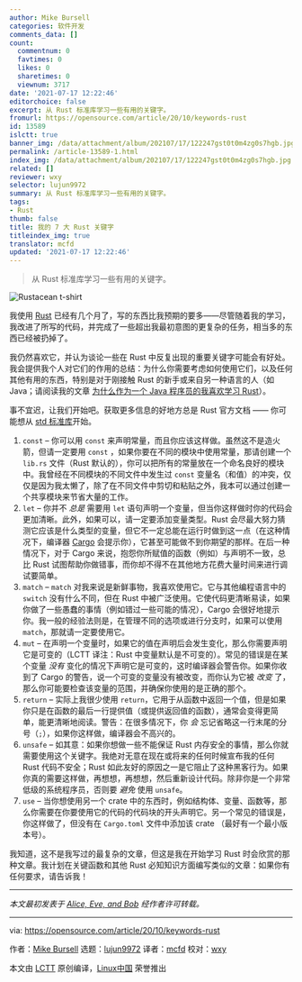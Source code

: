 ```yaml
---
author: Mike Bursell
categories: 软件开发
comments_data: []
count:
  commentnum: 0
  favtimes: 0
  likes: 0
  sharetimes: 0
  viewnum: 3717
date: '2021-07-17 12:22:46'
editorchoice: false
excerpt: 从 Rust 标准库学习一些有用的关键字。
fromurl: https://opensource.com/article/20/10/keywords-rust
id: 13589
islctt: true
banner_img: /data/attachment/album/202107/17/122247gst0t0m4zg0s7hgb.jpg
permalink: /article-13589-1.html
index_img: /data/attachment/album/202107/17/122247gst0t0m4zg0s7hgb.jpg.thumb.jpg
related: []
reviewer: wxy
selector: lujun9972
summary: 从 Rust 标准库学习一些有用的关键字。
tags:
- Rust
thumb: false
title: 我的 7 大 Rust 关键字
titleindex_img: true
translator: mcfd
updated: '2021-07-17 12:22:46'
---
```



> 
> 从 Rust 标准库学习一些有用的关键字。
> 
> 
> 


![Rustacean t-shirt](/data/attachment/album/202107/17/122247gst0t0m4zg0s7hgb.jpg "Rustacean t-shirt")


我使用 [Rust](https://www.rust-lang.org/) 已经有几个月了，写的东西比我预期的要多——尽管随着我的学习，我改进了所写的代码，并完成了一些超出我最初意图的更复杂的任务，相当多的东西已经被扔掉了。


我仍然喜欢它，并认为谈论一些在 Rust 中反复出现的重要关键字可能会有好处。我会提供我个人对它们的作用的总结：为什么你需要考虑如何使用它们，以及任何其他有用的东西，特别是对于刚接触 Rust 的新手或来自另一种语言的人（如 Java；请阅读我的文章 [为什么作为一个 Java 程序员的我喜欢学习 Rust](https://opensource.com/article/20/5/rust-java)）。


事不宜迟，让我们开始吧。获取更多信息的好地方总是 Rust 官方文档 —— 你可能想从 [std 标准库](https://doc.rust-lang.org/std/)开始。


1. `const` – 你可以用 `const` 来声明常量，而且你应该这样做。虽然这不是造火箭，但请一定要用 `const` ，如果你要在不同的模块中使用常量，那请创建一个 `lib.rs` 文件（Rust 默认的），你可以把所有的常量放在一个命名良好的模块中。我曾经在不同模块的不同文件中发生过 `const` 变量名（和值）的冲突，仅仅是因为我太懒了，除了在不同文件中剪切和粘贴之外，我本可以通过创建一个共享模块来节省大量的工作。
2. `let` – 你并不 *总是* 需要用 `let` 语句声明一个变量，但当你这样做时你的代码会更加清晰。此外，如果可以，请一定要添加变量类型。Rust 会尽最大努力猜测它应该是什么类型的变量，但它不一定总能在运行时做到这一点（在这种情况下，编译器 [Cargo](https://doc.rust-lang.org/cargo/) 会提示你），它甚至可能做不到你期望的那样。在后一种情况下，对于 Cargo 来说，抱怨你所赋值的函数（例如）与声明不一致，总比 Rust 试图帮助你做错事，而你却不得不在其他地方花费大量时间来进行调试要简单。
3. `match` – `match` 对我来说是新鲜事物，我喜欢使用它。它与其他编程语言中的 `switch` 没有什么不同，但在 Rust 中被广泛使用。它使代码更清晰易读，如果你做了一些愚蠢的事情（例如错过一些可能的情况），Cargo 会很好地提示你。我一般的经验法则是，在管理不同的选项或进行分支时，如果可以使用 `match`，那就请一定要使用它。
4. `mut` – 在声明一个变量时，如果它的值在声明后会发生变化，那么你需要声明它是可变的（LCTT 译注：Rust 中变量默认是不可变的）。常见的错误是在某个变量 *没有* 变化的情况下声明它是可变的，这时编译器会警告你。如果你收到了 Cargo 的警告，说一个可变的变量没有被改变，而你认为它被 *改变* 了，那么你可能要检查该变量的范围，并确保你使用的是正确的那个。
5. `return` – 实际上我很少使用 `return`，它用于从函数中返回一个值，但是如果你只是在函数的最后一行提供值（或提供返回值的函数），通常会变得更简单，能更清晰地阅读。警告：在很多情况下，你 *会* 忘记省略这一行末尾的分号（`;`），如果你这样做，编译器会不高兴的。
6. `unsafe` – 如其意：如果你想做一些不能保证 Rust 内存安全的事情，那么你就需要使用这个关键字。我绝对无意在现在或将来的任何时候宣布我的任何 Rust 代码不安全；Rust 如此友好的原因之一是它阻止了这种黑客行为。如果你真的需要这样做，再想想，再想想，然后重新设计代码。除非你是一个非常低级的系统程序员，否则要 *避免* 使用 `unsafe`。
7. `use` – 当你想使用另一个 crate 中的东西时，例如结构体、变量、函数等，那么你需要在你要使用它的代码的代码块的开头声明它。另一个常见的错误是，你这样做了，但没有在 `Cargo.toml` 文件中添加该 crate （最好有一个最小版本号）。


我知道，这不是我写过的最复杂的文章，但这是我在开始学习 Rust 时会欣赏的那种文章。我计划在关键函数和其他 Rust 必知知识方面编写类似的文章：如果你有任何要求，请告诉我！




---


*本文最初发表于 [Alice, Eve, and Bob](https://aliceevebob.com/2020/09/01/rust-my-top-7-keywords/) 经作者许可转载。*




---


via: <https://opensource.com/article/20/10/keywords-rust>


作者：[Mike Bursell](https://opensource.com/users/mikecamel) 选题：[lujun9972](https://github.com/lujun9972) 译者：[mcfd](https://github.com/mcfd) 校对：[wxy](https://github.com/wxy)


本文由 [LCTT](https://github.com/LCTT/TranslateProject) 原创编译，[Linux中国](https://linux.cn/) 荣誉推出